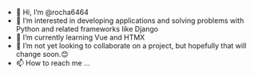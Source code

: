 - 👋 Hi, I’m @rocha6464
- 👀 I’m interested in developing applications and solving problems with Python and related frameworks like Django
- 🌱 I’m currently learning Vue and HTMX
- 💞️ I’m not yet looking to collaborate on a project, but hopefully that will change soon.😊
- 📫 How to reach me ...

<!---
rocha6464/rocha6464 is a ✨ special ✨ repository because its `README.md` (this file) appears on your GitHub profile.
You can click the Preview link to take a look at your changes.
--->
